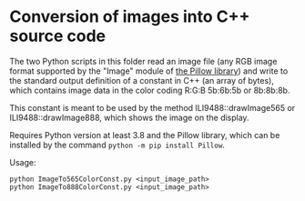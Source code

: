 # Conversion of images into C++ source code

The two Python scripts in this folder read an image file (any RGB image format supported by the "Image" module of [the Pillow library](https://pillow.readthedocs.io/en/stable/)) and write to the standard output definition of a constant in C++ (an array of bytes), which contains image data in the color coding R:G:B 5b:6b:5b or 8b:8b:8b.

This constant is meant to be used by the method ILI9488::drawImage565 or ILI9488::drawImage888, which shows the image on the display.

Requires Python version at least 3.8 and the Pillow library, which can be installed by the command `python -m pip install Pillow`.

Usage:

```
python ImageTo565ColorConst.py <input_image_path>
python ImageTo888ColorConst.py <input_image_path>
```